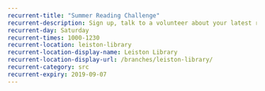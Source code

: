 ```yaml
---
recurrent-title: "Summer Reading Challenge"
recurrent-description: Sign up, talk to a volunteer about your latest read, borrow your next book and collect rewards.
recurrent-day: Saturday
recurrent-times: 1000-1230
recurrent-location: leiston-library
recurrent-location-display-name: Leiston Library
recurrent-location-display-url: /branches/leiston-library/
recurrent-category: src
recurrent-expiry: 2019-09-07
---
```

